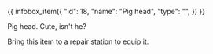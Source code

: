 {{ infobox_item({
	"id": 18,
	"name": "Pig head",
	"type": "",
}) }}

Pig head. Cute, isn't he?

Bring this item to a repair station to equip it.